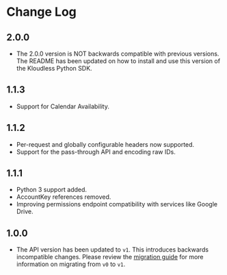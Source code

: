 # Change Log

## 2.0.0
* The 2.0.0 version is NOT backwards compatible with previous versions. The
  README has been updated on how to install and use this version of the
  Kloudless Python SDK.

## 1.1.3
* Support for Calendar Availability.

## 1.1.2
* Per-request and globally configurable headers now supported.
* Support for the pass-through API and encoding raw IDs.

## 1.1.1

* Python 3 support added.
* AccountKey references removed.
* Improving permissions endpoint compatibility with services like Google Drive.

## 1.0.0

* The API version has been updated to `v1`. This introduces backwards
  incompatible changes. Please review the
  [migration guide](https://developers.kloudless.com/docs/v1/migration)
  for more information on migrating from `v0` to `v1`.

